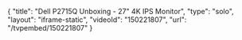 {
    "title": "Dell P2715Q Unboxing - 27\" 4K IPS Monitor",
    "type": "solo",
    "layout": "iframe-static",
    "videoId": "150221807",
    "url": "\/tvpembed\/150221807"
}